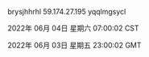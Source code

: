 brysjhhrhl 59.174.27.195 yqqlmgsycl

2022年 06月 04日 星期六 07:00:02 CST

2022年 06月 03日 星期五 23:00:02 GMT
